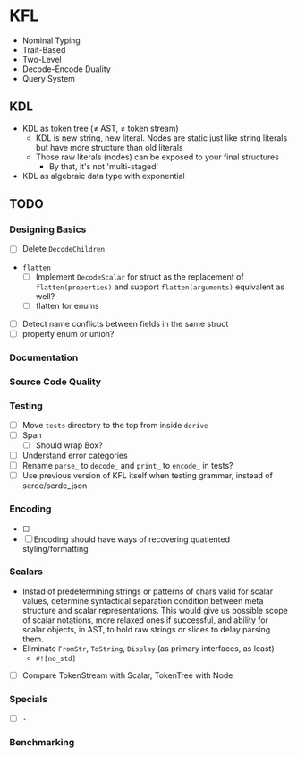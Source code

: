 # KFL

- Nominal Typing
- Trait-Based
- Two-Level
- Decode-Encode Duality
- Query System

## KDL

- KDL as token tree (≠ AST, ≠ token stream)
  - KDL is new string, new literal. Nodes are static just like string literals but have more structure than old literals
  - Those raw literals (nodes) can be exposed to your final structures
    - By that, it's not 'multi-staged'
- KDL as algebraic data type with exponential

## TODO

### Designing Basics

- [ ] Delete `DecodeChildren`
- `flatten`
  - [ ] Implement `DecodeScalar` for struct as the replacement of `flatten(properties)` and support `flatten(arguments)` equivalent as well?
  - [ ] flatten for enums
- [ ] Detect name conflicts between fields in the same struct
- [ ] property enum or union?

### Documentation

### Source Code Quality

### Testing

- [ ] Move `tests` directory to the top from inside `derive`
- [ ] Span
  - [ ] Should wrap Box<str>?
- [ ] Understand error categories
- [ ] Rename `parse_` to `decode_` and `print_` to `encode_` in tests?
- [ ] Use previous version of KFL itself when testing grammar, instead of serde/serde_json

### Encoding

- [ ] 
- [ ] Encoding should have ways of recovering quatiented styling/formatting

### Scalars

- Instad of predetermining strings or patterns of chars valid for scalar values, determine syntactical separation condition between meta structure and scalar representations. This would give us possible scope of scalar notations, more relaxed ones if successful, and ability for scalar objects, in AST, to hold raw strings or slices to delay parsing them.
- Eliminate `FromStr`, `ToString`, `Display` (as primary interfaces, as least)
  - `#![no_std]`
- [ ] Compare TokenStream with Scalar, TokenTree with Node

### Specials

- [ ] `-`

### Benchmarking
